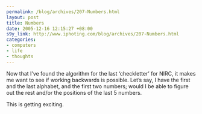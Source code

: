 ```yaml
--- 
permalink: /blog/archives/207-Numbers.html
layout: post
title: Numbers
date: 2005-12-16 12:15:27 +08:00
s9y_link: http://www.iphoting.com/blog/archives/207-Numbers.html
categories: 
- computers
- life
- thoughts
---
```

<p class="whiteline"><p>Now that I&#8217;ve found the algorithm for the last &#8216;checkletter&#8217; for NIRC, it makes me want to see if working backwards is possible. Let&#8217;s say, I have the first and the last alphabet, and the first two numbers; would I be able to figure out the rest and/or the positions of the last 5 numbers.</p>
</p><p class="break"><p>This is getting exciting.</p></p>
